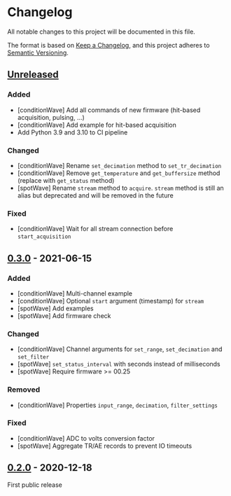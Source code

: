 # Changelog

All notable changes to this project will be documented in this file.

The format is based on [Keep a Changelog](https://keepachangelog.com/en/1.0.0/),
and this project adheres to [Semantic Versioning](https://semver.org/spec/v2.0.0.html).

## [Unreleased]

### Added

- [conditionWave] Add all commands of new firmware (hit-based acquisition, pulsing, ...)
- [conditionWave] Add example for hit-based acquisition
- Add Python 3.9 and 3.10 to CI pipeline

### Changed

- [conditionWave] Rename `set_decimation` method to `set_tr_decimation`
- [conditionWave] Remove `get_temperature` and `get_buffersize` method (replace with `get_status` method)
- [spotWave] Rename `stream` method to `acquire`. `stream` method is still an alias but deprecated and will be removed in the future

### Fixed

- [conditionWave] Wait for all stream connection before `start_acquisition`

## [0.3.0] - 2021-06-15

### Added

- [conditionWave] Multi-channel example
- [conditionWave] Optional `start` argument (timestamp) for `stream`
- [spotWave] Add examples
- [spotWave] Add firmware check

### Changed

- [conditionWave] Channel arguments for `set_range`, `set_decimation` and `set_filter`
- [spotWave] `set_status_interval` with seconds instead of milliseconds
- [spotWave] Require firmware >= 00.25

### Removed
- [conditionWave] Properties `input_range`, `decimation`, `filter_settings`

### Fixed

- [conditionWave] ADC to volts conversion factor
- [spotWave] Aggregate TR/AE records to prevent IO timeouts

## [0.2.0] - 2020-12-18

First public release

[Unreleased]: https://github.com/vallen-systems/pyWaveLine/compare/0.3.0...HEAD
[0.3.0]: https://github.com/vallen-systems/pyWaveLine/compare/0.2.0...0.3.0
[0.2.0]: https://github.com/vallen-systems/pyWaveLine/releases/tag/0.2.0
